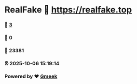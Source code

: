 # RealFake :link: https://realfake.top 
### :page_facing_up: [3](https://realfake.top/tag.html) 
### :speech_balloon: 0 
### :hibiscus: 23381 
### :alarm_clock: 2025-10-06 15:19:14 
### Powered by :heart: [Gmeek](https://github.com/Meekdai/Gmeek)
